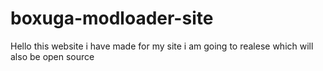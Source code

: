 # boxuga-modloader-site
Hello this website i have made for my site i am going to realese which will also be open source
